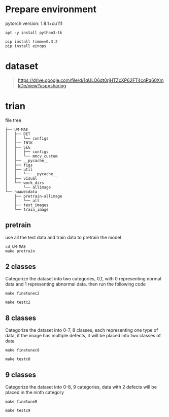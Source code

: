# Prepare environment

pytorch version: 1.8.1+cu111
```
apt -y install python3-tk
```

```
pip install timm==0.3.2
pip install einops
```

# dataset

> https://drive.google.com/file/d/1qULO6dt0rjHTZcXP62FT4cqPq60XmkDe/view?usp=sharing


# trian

file tree
```
├── UM-MAE
│   ├── DET
│   │   └── configs
│   ├── IN1K
│   ├── SEG
│   │   ├── configs
│   │   └── mmcv_custom
│   ├── __pycache__
│   ├── figs
│   ├── util
│   │   └── __pycache__
│   ├── visual
│   └── work_dirs
│       └── allimage
└── huaweidata
    ├── pretrain-allimage
    │   └── all
    ├── test_images
    └── train_image
```

## pretrain

use all the test data and train data to pretrain the model
```
cd UM-MAE
make pretrain
```

## 2 classes

Categorize the dataset into two categories, 0,1, with 0 representing normal data and 1 representing abnormal data.
then run the following code

```
make finetunec2
```

```
make testc2
```


## 8 classes

Categorize the dataset into 0-7, 8 classes, each representing one type of data, if the image has multiple defects, it will be placed into two classes of data

```
make finetunec8
```

```
make testc8
```


## 9 classes

Categorize the dataset into 0-8, 9 categories, data with 2 defects will be placed in the ninth category

```
make finetune9
```

```
make testc9
```
